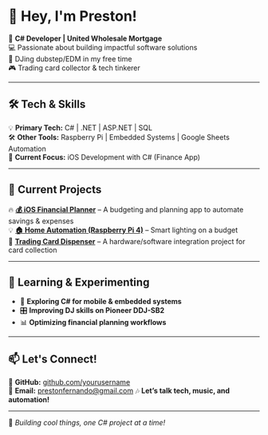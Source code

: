 # 👋 Hey, I'm Preston!  

🚀 **C# Developer | United Wholesale Mortgage**  
💻 Passionate about building impactful software solutions  
🎵 DJing dubstep/EDM in my free time  
🎮 Trading card collector & tech tinkerer  

---

## 🛠️ Tech & Skills  
💡 **Primary Tech:** C# | .NET | ASP.NET | SQL  
🛠️ **Other Tools:** Raspberry Pi | Embedded Systems | Google Sheets Automation  
📱 **Current Focus:** iOS Development with C# (Finance App)  

---

## 🚀 Current Projects  
🔥 **[💰 iOS Financial Planner](#)** – A budgeting and planning app to automate savings & expenses  
💡 **[🏠 Home Automation (Raspberry Pi 4)](#)** – Smart lighting on a budget  
🎴 **[Trading Card Dispenser](#)** – A hardware/software integration project for card collection  

---

## 🧠 Learning & Experimenting  
- 🔹 **Exploring C# for mobile & embedded systems**  
- 🎛️ **Improving DJ skills on Pioneer DDJ-SB2**  
- 📊 **Optimizing financial planning workflows**  

---

## 📫 Let's Connect!  
💼 **GitHub:** [github.com/yourusername](https://github.com/hardcodeddev)  
📧 **Email:** prestonfernando@gmail.com 
🎶 **Let’s talk tech, music, and automation!**  

---

🚀 *Building cool things, one C# project at a time!*  
